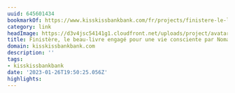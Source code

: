 ```yaml
---
uuid: 645601434
bookmarkOf: https://www.kisskissbankbank.com/fr/projects/finistere-le-livre
category: link
headImage: https://d3v4jsc54141g1.cloudfront.net/uploads/project/avatar/267692/cropped_a5ebc80a-ecdb-4f71-8566-21adca724be5.gif
title: Finistère, le beau-livre engagé pour une vie consciente par Nomades
domain: kisskissbankbank.com
description: ''
tags:
- kisskissbankbank
date: '2023-01-26T19:50:25.056Z'
highlights:
---
```



